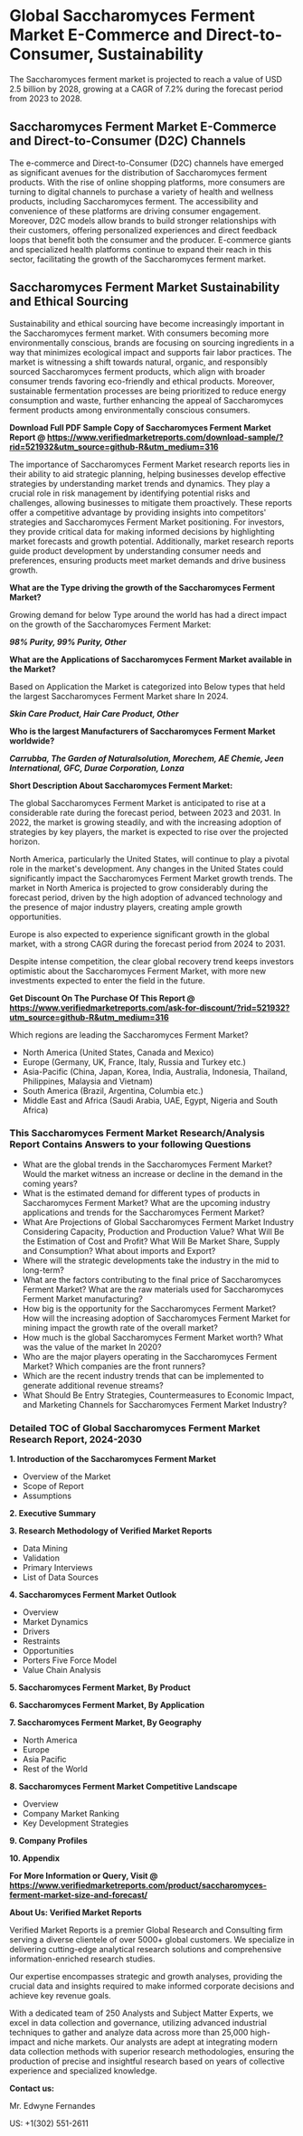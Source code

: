 <h1>Global Saccharomyces Ferment Market E-Commerce and Direct-to-Consumer, Sustainability</h1><p class=""><p>The Saccharomyces ferment market is projected to reach a value of USD 2.5 billion by 2028, growing at a CAGR of 7.2% during the forecast period from 2023 to 2028.</p><h2>Saccharomyces Ferment Market E-Commerce and Direct-to-Consumer (D2C) Channels</h2><p>The e-commerce and Direct-to-Consumer (D2C) channels have emerged as significant avenues for the distribution of Saccharomyces ferment products. With the rise of online shopping platforms, more consumers are turning to digital channels to purchase a variety of health and wellness products, including Saccharomyces ferment. The accessibility and convenience of these platforms are driving consumer engagement. Moreover, D2C models allow brands to build stronger relationships with their customers, offering personalized experiences and direct feedback loops that benefit both the consumer and the producer. E-commerce giants and specialized health platforms continue to expand their reach in this sector, facilitating the growth of the Saccharomyces ferment market.<h2>Saccharomyces Ferment Market Sustainability and Ethical Sourcing</h2><p>Sustainability and ethical sourcing have become increasingly important in the Saccharomyces ferment market. With consumers becoming more environmentally conscious, brands are focusing on sourcing ingredients in a way that minimizes ecological impact and supports fair labor practices. The market is witnessing a shift towards natural, organic, and responsibly sourced Saccharomyces ferment products, which align with broader consumer trends favoring eco-friendly and ethical products. Moreover, sustainable fermentation processes are being prioritized to reduce energy consumption and waste, further enhancing the appeal of Saccharomyces ferment products among environmentally conscious consumers.</p></p><p class=""><strong>Download Full PDF Sample Copy of Saccharomyces Ferment Market Report @ <a href="https://www.verifiedmarketreports.com/download-sample/?rid=521932&utm_source=github-R&utm_medium=316" target="_blank">https://www.verifiedmarketreports.com/download-sample/?rid=521932&utm_source=github-R&utm_medium=316</a></strong></p><p>The importance of&nbsp;Saccharomyces Ferment Market research reports lies in their ability to aid strategic planning, helping businesses develop effective strategies by understanding market trends and dynamics. They play a crucial role in risk management by identifying potential risks and challenges, allowing businesses to mitigate them proactively. These reports offer a competitive advantage by providing insights into competitors' strategies and Saccharomyces Ferment Market positioning. For investors, they provide critical data for making informed decisions by highlighting market forecasts and growth potential. Additionally, market research reports guide product development by understanding consumer needs and preferences, ensuring products meet market demands and drive business growth.</p><p><strong>What are the&nbsp;Type driving the growth of the Saccharomyces Ferment Market?</strong></p><p id="" class="">Growing demand for below Type around the world has had a direct impact on the growth of the Saccharomyces Ferment Market:</p><p class=""><em><strong>98% Purity, 99% Purity, Other</strong></em></p><p class=""><strong>What are the&nbsp;Applications&nbsp;of Saccharomyces Ferment Market available in the Market?</strong></p><p id="" class="">Based on Application the Market is categorized into Below types that held the largest Saccharomyces Ferment Market share In 2024.</p><p class=""><em><strong>Skin Care Product, Hair Care Product, Other</strong></em></p><p class=""><strong>Who is the largest Manufacturers of Saccharomyces Ferment Market worldwide?</strong></p><p><em><strong>Carrubba, The Garden of Naturalsolution, Morechem, AE Chemie, Jeen International, GFC, Durae Corporation, Lonza</strong></em></p><p id="" class=""><strong>Short Description About Saccharomyces Ferment Market:</strong></p><p>The global Saccharomyces Ferment Market is anticipated to rise at a considerable rate during the forecast period, between 2023 and 2031. In 2022, the market is growing steadily, and with the increasing adoption of strategies by key players, the market is expected to rise over the projected horizon.</p><p>North America, particularly the United States, will continue to play a pivotal role in the market's development. Any changes in the United States could significantly impact the Saccharomyces Ferment Market growth trends. The market in North America is projected to grow considerably during the forecast period, driven by the high adoption of advanced technology and the presence of major industry players, creating ample growth opportunities.</p><p>Europe is also expected to experience significant growth in the global market, with a strong CAGR during the forecast period from 2024 to 2031.</p><p>Despite intense competition, the clear global recovery trend keeps investors optimistic about the Saccharomyces Ferment Market, with more new investments expected to enter the field in the future.</p><p id="" class=""><strong>Get Discount On The Purchase Of This Report @ <a href="https://www.verifiedmarketreports.com/ask-for-discount/?rid=521932?utm_source=github-R&utm_medium=316" target="_blank">https://www.verifiedmarketreports.com/ask-for-discount/?rid=521932?utm_source=github-R&utm_medium=316</a></strong></p><p class="">Which regions are leading the Saccharomyces Ferment Market?</p><ul><li>North America (United States, Canada and Mexico)</li><li>Europe (Germany, UK, France, Italy, Russia and Turkey etc.)</li><li>Asia-Pacific (China, Japan, Korea, India, Australia, Indonesia, Thailand, Philippines, Malaysia and Vietnam)</li><li>South America (Brazil, Argentina, Columbia etc.)</li><li>Middle East and Africa (Saudi Arabia, UAE, Egypt, Nigeria and South Africa)</li></ul><h3 id="" class="">This Saccharomyces Ferment Market Research/Analysis Report Contains Answers to your following Questions</h3><ul><li>What are the global trends in the Saccharomyces Ferment Market? Would the market witness an increase or decline in the demand in the coming years?</li><li>What is the estimated demand for different types of products in Saccharomyces Ferment Market? What are the upcoming industry applications and trends for the Saccharomyces Ferment Market?</li><li>What Are Projections of Global Saccharomyces Ferment Market Industry Considering Capacity, Production and Production Value? What Will Be the Estimation of Cost and Profit? What Will Be Market Share, Supply and Consumption? What about imports and Export?</li><li>Where will the strategic developments take the industry in the mid to long-term?</li><li>What are the factors contributing to the final price of Saccharomyces Ferment Market? What are the raw materials used for Saccharomyces Ferment Market manufacturing?</li><li>How big is the opportunity for the Saccharomyces Ferment Market? How will the increasing adoption of Saccharomyces Ferment Market for mining impact the growth rate of the overall market?</li><li>How much is the global Saccharomyces Ferment Market worth? What was the value of the market In 2020?</li><li>Who are the major players operating in the Saccharomyces Ferment Market? Which companies are the front runners?</li><li>Which are the recent industry trends that can be implemented to generate additional revenue streams?</li><li>What Should Be Entry Strategies, Countermeasures to Economic Impact, and Marketing Channels for Saccharomyces Ferment Market Industry?</li></ul><h3 id="" class="">Detailed TOC of Global Saccharomyces Ferment Market Research Report, 2024-2030</h3><p id="" class=""><strong>1. Introduction of the Saccharomyces Ferment Market</strong></p><ul><li>Overview of the Market</li><li>Scope of Report</li><li>Assumptions</li></ul><p id="" class=""><strong>2. Executive Summary</strong></p><p id="" class=""><strong>3. Research Methodology of Verified Market Reports</strong></p><ul><li>Data Mining</li><li>Validation</li><li>Primary Interviews</li><li>List of Data Sources</li></ul><p id="" class=""><strong>4. Saccharomyces Ferment Market Outlook</strong></p><ul><li>Overview</li><li>Market Dynamics</li><li>Drivers</li><li>Restraints</li><li>Opportunities</li><li>Porters Five Force Model</li><li>Value Chain Analysis</li></ul><p id="" class=""><strong>5. Saccharomyces Ferment Market, By Product</strong></p><p id="" class=""><strong>6. Saccharomyces Ferment Market, By Application</strong></p><p id="" class=""><strong>7. Saccharomyces Ferment Market, By Geography</strong></p><ul><li>North America</li><li>Europe</li><li>Asia Pacific</li><li>Rest of the World</li></ul><p id="" class=""><strong>8. Saccharomyces Ferment Market Competitive Landscape</strong></p><ul><li>Overview</li><li>Company Market Ranking</li><li>Key Development Strategies</li></ul><p id="" class=""><strong>9. Company Profiles</strong></p><p id="" class=""><strong>10. Appendix</strong></p><p id="" class=""><strong>For More Information or Query, Visit @ <a href="https://www.verifiedmarketreports.com/product/saccharomyces-ferment-market-size-and-forecast/" target="_blank">https://www.verifiedmarketreports.com/product/saccharomyces-ferment-market-size-and-forecast/</a></strong></p><p id="" class=""><strong>About Us: Verified Market Reports</strong></p><p id="" class="">Verified Market Reports is a premier Global Research and Consulting firm serving a diverse clientele of over 5000+ global customers. We specialize in delivering cutting-edge analytical research solutions and comprehensive information-enriched research studies.</p><p id="" class="">Our expertise encompasses strategic and growth analyses, providing the crucial data and insights required to make informed corporate decisions and achieve key revenue goals.</p><p id="" class="">With a dedicated team of 250 Analysts and Subject Matter Experts, we excel in data collection and governance, utilizing advanced industrial techniques to gather and analyze data across more than 25,000 high-impact and niche markets. Our analysts are adept at integrating modern data collection methods with superior research methodologies, ensuring the production of precise and insightful research based on years of collective experience and specialized knowledge.</p><p id="" class=""><strong>Contact us:</strong></p><p id="" class="">Mr. Edwyne Fernandes</p><p id="" class="">US: +1(302) 551-2611</p>